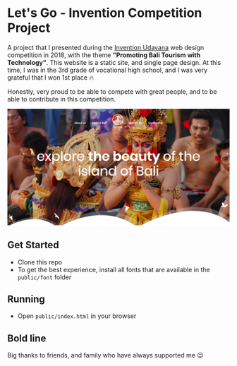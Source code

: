 # Let's Go - Invention Competition Project
A project that I presented during the [Invention Udayana](https://www.invention-udayana.com/) web design competition in 2018, with the theme **"Promoting Bali Tourism with Technology"**. This website is a static site, and single page design. At this time, I was in the 3rd grade of vocational high school, and I was very grateful that I won 1st place 🔥

Honestly, very proud to be able to compete with great people, and to be able to contribute in this competition.

![](https://github.com/alfinsuryaS/invention-competition-project/blob/master/public/img/screenshot.png)

## Get Started
 - Clone this repo
 - To get the best experience, install all fonts that are available in the `public/font` folder

## Running
  - Open `public/index.html` in your browser
  
## Bold line
 Big thanks to friends, and family who have always supported me 😉